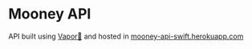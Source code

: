 # Mooney API

API built using [Vapor💨](vapor.codes) and hosted in [mooney-api-swift.herokuapp.com](http://mooney-api-swift.herokuapp.com/)
